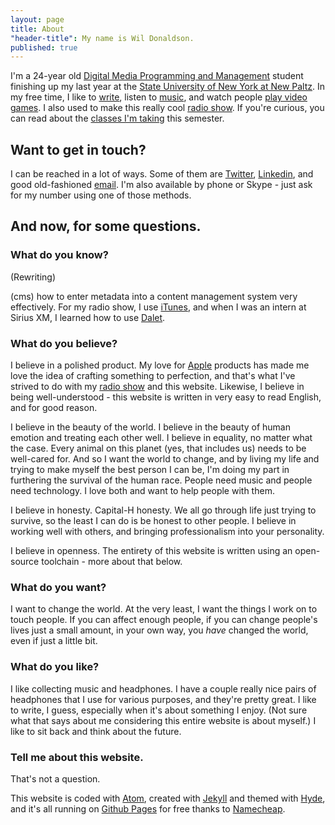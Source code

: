 ```yaml
---
layout: page
title: About
"header-title": My name is Wil Donaldson.
published: true
---
```


I'm a 24-year old [Digital Media Programming and Management](http://www.newpaltz.edu/ugc/las/comm_media/major_dmprog-mgmt.html) student finishing up my last year at the [State University of New York at New Paltz](http://newpaltz.edu/). In my free time, I like to [write](/posts/), listen to [music](http://last.fm/user/nukumi), and watch people [play video games](http://twitch.tv). I also used to make this really cool [radio show](http://drifts.fm/). If you're curious, you can read about the [classes I'm taking](/school/) this semester.

## Want to get in touch?
I can be reached in a lot of ways. Some of them are [Twitter](https://twitter.com/wonaldson), [Linkedin](https://linkedin.com/wonaldson), and good old-fashioned [email](mailto:wil@wildonaldson.me). I'm also available by phone or Skype - just ask for my number using one of those methods.

## And now, for some questions.

### What do you know?
(Rewriting)

(cms) how to enter metadata into a content management system very effectively. For my radio show, I use [iTunes](http://apple.com/itunes), and when I was an intern at Sirius XM, I learned how to use [Dalet](http://www.dalet.com).

### What do you believe?

I believe in a polished product. My love for [Apple](http://apple.com/) products has made me love the idea of crafting something to perfection, and that's what I've strived to do with my [radio show](http://drifts.fm) and this website. Likewise, I believe in being well-understood - this website is written in very easy to read English, and for good reason.

I believe in the beauty of the world. I believe in the beauty of human emotion and treating each other well. I believe in equality, no matter what the case. Every animal on this planet (yes, that includes us) needs to be well-cared for. And so I want the world to change, and by living my life and trying to make myself the best person I can be, I'm doing my part in furthering the survival of the human race. People need music and people need technology. I love both and want to help people with them.

I believe in honesty. Capital-H honesty. We all go through life just trying to survive, so the least I can do is be honest to other people. I believe in working well with others, and bringing professionalism into your personality.

I believe in openness. The entirety of this website is written using an open-source toolchain - more about that below.

### What do you want?

I want to change the world. At the very least, I want the things I work on to touch people. If you can affect enough people, if you can change people's lives just a small amount, in your own way, you *have* changed the world, even if just a little bit.

### What do you like?

I like collecting music and headphones. I have a couple really nice pairs of headphones that I use for various purposes, and they're pretty great. I like to write, I guess, especially when it's about something I enjoy. (Not sure what that says about me considering this entire website is about myself.) I like to sit back and think about the future.

### Tell me about this website.
That's not a question.

This website is coded with [Atom](http://www.atom.io), created with [Jekyll](http://jekyllrb.com) and themed with [Hyde](http://hyde.getpoole.com), and it's all running on [Github Pages](https://pages.github.com) for free thanks to [Namecheap](http://nc.me).
